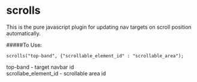 scrolls
=======

This is the pure javascript plugin for updating nav targets on scroll position automatically.

#####To Use:

```scrolls("top-band", {"scrollable_element_id" : "scrollable_area");```

top-band - target navbar id<br/>
scrollabe_element_id - scrollable area id
